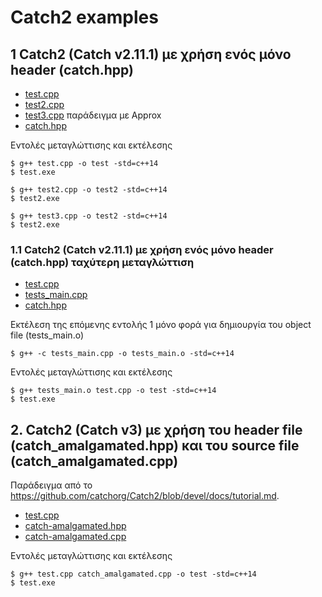 # Catch2 examples

## 1 Catch2 (Catch v2.11.1) με χρήση ενός μόνο header (catch.hpp)

* [test.cpp](./v2/test.cpp)
* [test2.cpp](./v2/test2.cpp)
* [test3.cpp](./v2/test3.cpp) παράδειγμα με Approx
* [catch.hpp](./v2/catch.hpp)

Εντολές μεταγλώττισης και εκτέλεσης

    $ g++ test.cpp -o test -std=c++14
    $ test.exe

    $ g++ test2.cpp -o test2 -std=c++14
    $ test2.exe

    $ g++ test3.cpp -o test2 -std=c++14
    $ test2.exe


### 1.1 Catch2 (Catch v2.11.1) με χρήση ενός μόνο header (catch.hpp) ταχύτερη μεταγλώττιση

* [test.cpp](./v2_fast/test.cpp)
* [tests_main.cpp](./v2_fast/tests_main.cpp)
* [catch.hpp](./v2_fast/catch.hpp)

Εκτέλεση της επόμενης εντολής 1 μόνο φορά για δημιουργία του object file (tests_main.o)

    $ g++ -c tests_main.cpp -o tests_main.o -std=c++14

Εντολές μεταγλώττισης και εκτέλεσης

    $ g++ tests_main.o test.cpp -o test -std=c++14
    $ test.exe

## 2. Catch2 (Catch v3) με χρήση του header file (catch_amalgamated.hpp) και του source file (catch_amalgamated.cpp)

Παράδειγμα από το <https://github.com/catchorg/Catch2/blob/devel/docs/tutorial.md>.

* [test.cpp](./v3/test.cpp)
* [catch-amalgamated.hpp](./v3/catch-amalgamated.hpp)
* [catch-amalgamated.cpp](./v3/catch-amalgamated.cpp)

Εντολές μεταγλώττισης και εκτέλεσης

    $ g++ test.cpp catch_amalgamated.cpp -o test -std=c++14
    $ test.exe
